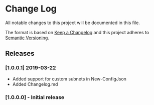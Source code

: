 # Change Log

All notable changes to this project will be documented in this file.

The format is based on [Keep a Changelog](http://keepachangelog.com/)
and this project adheres to [Semantic Versioning](http://semver.org/).

## Releases

### [1.0.0.1] 2019-03-22

* Added support for custom subnets in New-ConfigJson
* Added Changelog.md

### [1.0.0.0] - Initial release